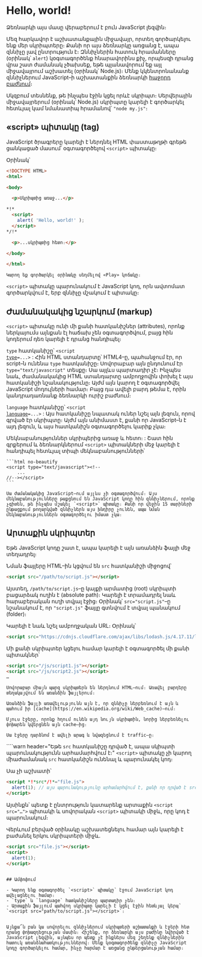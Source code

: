 # Hello, world!

Ձեռնարկի այս մասը վերաբերում է բուն JavaScript լեզվին։

Մեզ հարկավոր է աշխատանքային միջավայր, որտեղ գործարկելու ենք մեր սկրիպտերը։ Քանի որ այս ձեռնարկը առցանց է, ապա զննիչը լավ ընտրություն է։ Զննիչներին հատուկ հրամանները (օրինակ՝ `alert`) կօգտագործենք հնարավորինս քիչ, որպեսզի դրանց վրա շատ ժամանակ չծախսեք, եթե պլանավորում եք այլ միջավայրում աշխատել (օրինակ՝ Node.js)։ Մենք կկենտրոնանանք զննիչներում JavaScript–ի աշխատանքին ձեռնարկի [հաջորդ բաժնում](/ui)։

Սկզբում տեսնենք, թե ինչպես էջին կցել որևէ սկրիպտ։ Սերվերային միջավայրերում (օրինակ՝ Node.js) սկրիպտը կարելի է գործարկել հետևյալ կամ նմանատիպ հրամանով՝ `"node my.js"`։


## «script» պիտակը (tag)

JavaScript ծրագրերը կարելի է ներդնել HTML փաստաթղթի գրեթե ցանկացած մասում՝ օգտագործելով `<script>` պիտակը։

Օրինակ՝

```html run height=100
<!DOCTYPE HTML>
<html>

<body>

  <p>Սկրիպտից առաջ...</p>

*!*
  <script>
    alert( 'Hello, world!' );
  </script>
*/!*

  <p>...սկրիպտից հետո։</p>

</body>

</html>
```

```online
Կարող եք գործարկել օրինակը սեղմելով «Play» կոճակը։
```

`<script>` պիտակը պարունակում է JavaScript կոդ, որն ավտոմատ գործարկվում է, երբ զննիչը մշակում է պիտակը։


## Ժամանակակից նշարկում (markup)

`<script>` պիտակը ունի մի քանի հատկանիշներ (attributes), որոնք ներկայումս այնքան էլ հաճախ չեն օգտագործվում, բայց հին կոդերում դեռ կարելի է դրանց հանդիպել։

`type` հատկանիշը՝ <code>&lt;script <u>type</u>=...&gt;</code>
:  Հին HTML ստանդարտը՝ HTML4–ը, պահանջում էր, որ script–ն ունենա `type` հատկանիշը։ Սովորաբար այն ընդունում էր `type="text/javascript"` տեսքը։ Սա այլևս պարտադիր չէ։ Ինչպես նաև, ժամանակակից HTML ստանդարտը ամբողջովին փոխել է այս հատկանիշի նշանակությունը։ Այժմ այն կարող է օգտագործվել JavaScript մոդուլների համար։ Բայց դա ավելի բարդ թեմա է, որին կանդրադառնանք ձեռնարկի ուրիշ բաժնում։

`language` հատկանիշը՝ <code>&lt;script <u>language</u>=...&gt;</code>
: Այս հատկանիշը նպատակ ուներ նշել այն լեզուն, որով գրված էր սկրիպտը։ Այժմ այն անիմաստ է, քանի որ JavaScript–ն է այդ լեզուն, և այս հատկանիշն օգտագործելու կարիք չկա։

Մեկնաբանություններ սկրիպերից առաջ և հետո։
: Շատ հին գրքերում և ձեռնարկներում `<script>` պիտակների մեջ կարելի է հանդիպել հետևյալ տիպի մեկնաբանությունների՝

    ```html no-beautify
    <script type="text/javascript"><!--
        ...
    //--></script>
    ```

    Սա ժամանակակից JavaScript–ում այլևս չի օգտագործվում։ Այս մեկնաբանությունները թաքցնում են JavaScript կոդը հին զննիչներում, որոնք չգիտեն, թե ինչպես մշակել `<script>` պիտակը։ Քանի որ վեջին 15 տարիների ընթացքում թողարկված զննիչներն այս խնդիրը չունեն, ապա նման մեկնաբանություններն օգտագործելու իմաստ չկա։


## Արտաքին սկրիպտեր

Եթե JavaScript կոդը շատ է, ապա կարելի է այն առանձին ֆայլի մեջ տեղադրել։

Նման ֆայլերը HTML–ին կցվում են `src` հատկանիշի միջոցով՝

```html
<script src="/path/to/script.js"></script>
```

Այստեղ, `/path/to/script.js`–ը կայքի արմատից (root) սկրիպտի բացարձակ ուղին է (absolute path)։ Կարելի է տրամադրել նաև հարաբերական ուղի տվյալ էջից։ Օրինակ՝ `src="script.js"`–ը նշանակում է, որ `"script.js"` ֆայլը գտնվում է տվյալ պանակում (folder)։

Կարելի է նաև նշել ամբողջական URL։ Օրինակ՝

```html
<script src="https://cdnjs.cloudflare.com/ajax/libs/lodash.js/4.17.11/lodash.js"></script>
```

Մի քանի սկրիպտեր կցելու համար կարելի է օգտագործել մի քանի պիտակներ՝

```html
<script src="/js/script1.js"></script>
<script src="/js/script2.js"></script>
…
```

```smart
Սովորաբար միայն պարզ սկրիպտերն են ներդնում HTML–ում։ Առավել բարդերը տեղակայվում են առանձին ֆայլերում։

Առանձին ֆայլի առավելությունն այն է, որ զննիչը ներբեռնում է այն և պահում իր [cache](https://en.wikipedia.org/wiki/Web_cache)–ում։

Մյուս էջերը, որոնք հղում ունեն այդ նույն սկրիպտին, նորից ներբեռնելու փոխարեն կվերցնեն այն cache–ից։

Սա էջերը դարձնոմ է ավելի արագ և նվազեցնում է traffic–ը։
```

````warn header="Եթե `src` հատկանիշը դրված է, ապա սկիպտի պարունակությունն արհամարհվում է։"
`<script>` պիտակը չի կարող միաժամանակ `src` հատկանիշն ունենալ և պարունակել կոդ։

Սա չի աշխատի՝

```html
<script *!*src*/!*="file.js">
  alert(1); // այս պարունակությունը արհամարհվում է, քանի որ դրված է src հատկանիշը
</script>
```

Այսինքն՝ պետք է ընտրություն կատարենք արտաքին `<script src="…">` պիտակի և սովորական `<script>` պիտակի միջև, որը կոդ է պարունակում։

Վերևում բերված օրինակը աշխատեցնելու համար այն կարելի է բաժանել երկու սկրիպտերի միջև․

```html
<script src="file.js"></script>
<script>
  alert(1);
</script>
```
````

## Ամփոփում

- Կարող ենք օգտագործել `<script>` պիտակը՝ էջում JavaScript կոդ ավելացնելու համար։
- `type` և `language` հատկանիշները պարտադիր չեն։
- Արտաքին ֆայլում պահվող սկրիպտը կարելի է կցել էջին հետևյալ կերպ՝ `<script src="path/to/script.js"></script>`։


Այնքա՜ն բան կա սովորելու զննիչներում սկրիպտերի աշխատանքի և էջերի հետ դրանց փոխազդեցության մասին։ Հիշենք, որ ձեռնարկի այս բաժինը նվիրված է JavaScript լեզվին, այնպես որ պետք չէ ինքներս մեզ շեղենք զննիչներին հատուկ առանձնահատկություններով։ Մենք կօգտագործենք զննիչը JavaScript կոդը գործարկելու համար, ինչը հարմար է առցանց ընթերցանության համար։
